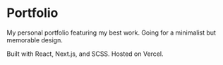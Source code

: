 # Portfolio
My personal portfolio featuring my best work. Going for a minimalist but memorable design.

Built with React, Next.js, and SCSS. Hosted on Vercel.
